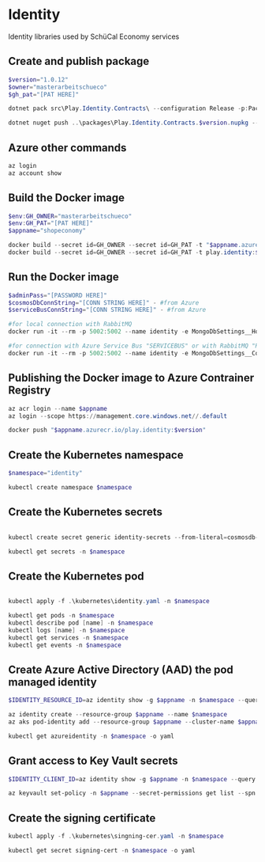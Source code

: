 # Identity
Identity libraries used by SchüCal Economy services

## Create and publish package
```powershell
$version="1.0.12"
$owner="masterarbeitschueco"
$gh_pat="[PAT HERE]"

dotnet pack src\Play.Identity.Contracts\ --configuration Release -p:PackageVersion=$version -p:RepositoryUrl=https://github.com/$owner/Play.Identity -o ..\packages

dotnet nuget push ..\packages\Play.Identity.Contracts.$version.nupkg --api-key $gh_pat --source "github"
```

## Azure other commands
```powershell
az login
az account show
```

## Build the Docker image
```powershell
$env:GH_OWNER="masterarbeitschueco"
$env:GH_PAT="[PAT HERE]"
$appname="shopeconomy"

docker build --secret id=GH_OWNER --secret id=GH_PAT -t "$appname.azurecr.io/play.identity:$version" .
docker build --secret id=GH_OWNER --secret id=GH_PAT -t play.identity:$version .
```

## Run the Docker image
```powershell
$adminPass="[PASSWORD HERE]"
$cosmosDbConnString="[CONN STRING HERE]" - #from Azure
$serviceBusConnString="[CONN STRING HERE]" - #from Azure

#for local connection with RabbitMQ
docker run -it --rm -p 5002:5002 --name identity -e MongoDbSettings__Host=mongo -e RabbitMQSettings__Host=rabbitmq -e IdentitySettings__AdminUserPassword=$adminPass --network infrastructure_default play.identity:$version

#for connection with Azure Service Bus "SERVICEBUS" or with RabbitMQ "RABBITMQ"
docker run -it --rm -p 5002:5002 --name identity -e MongoDbSettings__ConnectionString=$cosmosDbConnString -e ServiceBusSettings__ConnectionString=$serviceBusConnString -e ServiceSettings__MessageBroker="SERVICEBUS" -e IdentitySettings__AdminUserPassword=$adminPass play.identity:$version
```

## Publishing the Docker image to Azure Contrainer Registry
```powershell
az acr login --name $appname
az login --scope https://management.core.windows.net//.default

docker push "$appname.azurecr.io/play.identity:$version"
```

## Create the Kubernetes namespace
```powershell
$namespace="identity"

kubectl create namespace $namespace
```

## Create the Kubernetes secrets
```powershell

kubectl create secret generic identity-secrets --from-literal=cosmosdb-connectionstring=$cosmosDbConnString --from-literal=servicebus-connectionstring=$serviceBusConnString --from-literal=admin-password=$adminPass -n $namespace

kubectl get secrets -n $namespace
```

## Create the Kubernetes pod
```powershell

kubectl apply -f .\kubernetes\identity.yaml -n $namespace

kubectl get pods -n $namespace
kubectl describe pod [name] -n $namespace
kubectl logs [name] -n $namespace
kubectl get services -n $namespace
kubectl get events -n $namespace
```

## Create Azure Active Directory (AAD) the pod managed identity
```powershell
$IDENTITY_RESOURCE_ID=az identity show -g $appname -n $namespace --query id -otsv

az identity create --resource-group $appname --name $namespace
az aks pod-identity add --resource-group $appname --cluster-name $appname --namespace $namespace --name $namespace --identity-resource-id $IDENTITY_RESOURCE_ID

kubectl get azureidentity -n $namespace -o yaml
```

## Grant access to Key Vault secrets
```powershell
$IDENTITY_CLIENT_ID=az identity show -g $appname -n $namespace --query clientId -otsv

az keyvault set-policy -n $appname --secret-permissions get list --spn $IDENTITY_CLIENT_ID
```

## Create the signing certificate
```powershell
kubectl apply -f .\kubernetes\singning-cer.yaml -n $namespace

kubectl get secret signing-cert -n $namespace -o yaml
```